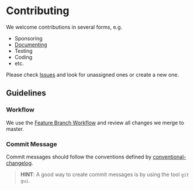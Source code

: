 # Contributing

We welcome contributions in several forms, e.g.

*   Sponsoring
*   [Documenting](DOCUMENTATION.md)
*   Testing
*   Coding
*   etc.

Please check [Issues](https://code.siemens.com/gs-it-bt/ps-aduser-export-xml/issues) and look for
unassigned ones or create a new one.

## Guidelines

### Workflow

We use the
[Feature Branch Workflow](https://www.atlassian.com/git/tutorials/comparing-workflows/feature-branch-workflow)
and review all changes we merge to master.

### Commit Message

Commit messages should follow the conventions defined by [conventional-changelog](https://wiki.siemens.com/display/en/Conventional+Changelog).

> **HINT**: A good way to create commit messages is by using the tool `git gui`.
